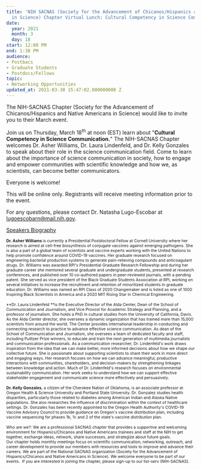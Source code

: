 ```yaml
---
title: 'NIH SACNAS (Society for the Advancement of Chicanos/Hispanics and Native Americans
  in Science) Chapter Virtual Lunch: Cultural Competency in Science Communication'
date:
  year: 2021
  month: 3
  day: 18
start: 12:00 PM
end: 1:30 PM
audience:
- Postbacs
- Graduate Students
- Postdocs/Fellows
topic:
- Networking Opportunities
updated_at: 2021-03-30 15:47:02.000000000 Z
---
```

The NIH-SACNAS Chapter (Society for the Advancement of
Chicanos/Hispanics and Native Americans in Science) would like to invite
you to their March event. 

Join us on Thursday, March 18<sup>th</sup> at noon (EST) learn about
"**Cultural Competency in Science Communication.**" The NIH-SACNAS
Chapter welcomes Dr. Asher Williams, Dr. Laura Lindenfeld, and Dr. Kelly
Gonzales to speak about their role in the science communication field.
Come to learn about the importance of science communication in society,
how to engage and empower communities with scientific knowledge and how
we, as scientists, can become better communicators. 

Everyone is welcome! 

This will be online only. Registrants will receive meeting information
prior to the event.

For any questions, please contact Dr. Natasha Lugo-Escobar at
lugoescobarn@mail.nih.gov.  

<span style="text-decoration: underline;">Speakers Biography</span>

<span style="font-size: 8pt;"><strong>Dr. Asher Williams </strong>is
currently a Presidential Postdoctoral Fellow at Cornell University where
her research is aimed at cell-free biosynthesis of conjugate vaccines
against emerging pathogens. She is also a part of a global team of
scientists and vaccine experts working with the United Nations to help
promote confidence around COVID-19 vaccines. Her graduate research
focused on engineering bacterial production systems to generate
pain-relieving compounds and anticoagulant drugs. Dr. Williams was
awarded RPI's Presidential Graduate Research Fellowship and during her
graduate career she mentored several graduate and undergraduate
students, presented at research conferences, and published over 10
co-authored papers in peer-reviewed journals, with a pending patent. She
served as vice president of the Black Graduate Students Association at
RPI, working on several initiatives to increase the recruitment and
retention of minoritized students in graduate education. Dr. Williams
was named an RPI Class of 2020 Changemaker and is listed as one of 1000
Inspiring Black Scientists in America and a 2020 MIT Rising Star in
Chemical Engineering.</span>

<span style="font-size: 8pt;">**Dr. Laura Lindenfeld **is the Executive
Director of the Alda Center, Dean of the School of Communication and
Journalism, and Vice Provost for Academic Strategy and Planning, and a
professor of journalism. She holds a PhD in cultural studies from the
University of California, Davis. As the Alda Center director, she
oversees a dynamic organization that has trained more than 15,000
scientists from around the world. The Center provides international
leadership in conducting and connecting research to practice to advance
effective science communication. As dean of the School of Communication
and Journalism, she oversees a team of dedicated faculty and staff,
including Pulitzer Prize winners, to educate and train the next
generation of multimedia journalists and communication professionals. As
a communication researcher, Dr. Lindenfeld\'s work draws inspiration
from the idea that we can make better, more informed decisions about how
we shape our collective future. She is passionate about supporting
scientists to share their work in more direct and engaging ways. Her
research focuses on how we can advance meaningful, productive
interactions with communities, shareholders, and decision-makers by
strengthening linkages between knowledge and action. Much of Dr.
Lindenfeld\'s research focuses on environmental sustainability
communication. Her work seeks to understand how we can support effective
stakeholder engagement and communicate science more effectively and
persuasively. </span>

<span style="font-size: 8pt;">**Dr. Kelly Gonzales**, a citizen of the
Cherokee Nation of Oklahoma, is an associate professor at Oregon Health
&amp; Science University and Portland State University. Dr. Gonzalez
studies health disparities, particularly those related to diabetes among
American Indian and Alaska Native populations. She also researches the
influence of discrimination within the context of healthcare settings.
Dr. Gonzales has been recently appointed to the Oregon Health
Authority's COVID-19 Vaccine Advisory Council to provide guidance on
Oregon's vaccine distribution plan, including vaccine sequencing for
phases 1b, 1c and 2 of the state's vaccine distribution plan.</span>

<span style="font-size: 8pt;">Who are we?: We are a professional SACNAS
chapter that provides a supportive and welcoming environment for
Hispanics/Chicanos and Native Americans trainees and staff at the NIH to
get together, exchange ideas, network, share successes, and strategize
about future goals. Our chapter holds monthly meetings focus on
scientific communication, networking, outreach, and career development
to provide our members with resources and tools to improve and
advance their careers. We are part of the National SACNAS organization
(Society for the Advancement of Hispanics/Chicanos and Native Americans
in Science). We welcome everyone to be part of our events.  If you are
interested in joining the chapter, please sign-up to our list-serv
(NIH-SACNAS). </span>

 

 

 
